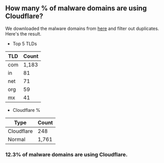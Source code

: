 ## How many % of malware domains are using Cloudflare?


We downloaded the malware domains from [here](https://urlhaus.abuse.ch) and filter out duplicates.
Here's the result.


[//]: # (start replacement)


- Top 5 TLDs

| TLD | Count |
| --- | --- |
| com | 1,183 |
| in | 81 |
| net | 71 |
| org | 59 |
| mx | 41 |


- Cloudflare %

| Type | Count |
| --- | --- |
| Cloudflare | 248 |
| Normal | 1,761 |


### 12.3% of malware domains are using Cloudflare.
